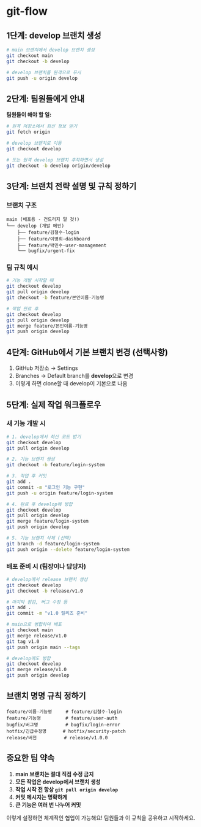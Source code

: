 # git-flow

## 1단계: develop 브랜치 생성

```bash
# main 브랜치에서 develop 브랜치 생성
git checkout main
git checkout -b develop

# develop 브랜치를 원격으로 푸시
git push -u origin develop
```

## 2단계: 팀원들에게 안내

**팀원들이 해야 할 일:**
```bash
# 원격 저장소에서 최신 정보 받기
git fetch origin

# develop 브랜치로 이동
git checkout develop

# 또는 원격 develop 브랜치 추적하면서 생성
git checkout -b develop origin/develop
```

## 3단계: 브랜치 전략 설명 및 규칙 정하기

### 브랜치 구조
```
main (배포용 - 건드리지 말 것!)
└── develop (개발 메인)
    ├── feature/김철수-login
    ├── feature/이영희-dashboard
    ├── feature/박민수-user-management
    └── bugfix/urgent-fix
```

### 팀 규칙 예시
```bash
# 기능 개발 시작할 때
git checkout develop
git pull origin develop
git checkout -b feature/본인이름-기능명

# 작업 완료 후
git checkout develop
git pull origin develop
git merge feature/본인이름-기능명
git push origin develop
```

## 4단계: GitHub에서 기본 브랜치 변경 (선택사항)

1. GitHub 저장소 → Settings
2. Branches → Default branch를 **develop**으로 변경
3. 이렇게 하면 clone할 때 develop이 기본으로 나옴

## 5단계: 실제 작업 워크플로우

### 새 기능 개발 시
```bash
# 1. develop에서 최신 코드 받기
git checkout develop
git pull origin develop

# 2. 기능 브랜치 생성
git checkout -b feature/login-system

# 3. 작업 후 커밋
git add .
git commit -m "로그인 기능 구현"
git push -u origin feature/login-system

# 4. 완료 후 develop에 병합
git checkout develop
git pull origin develop
git merge feature/login-system
git push origin develop

# 5. 기능 브랜치 삭제 (선택)
git branch -d feature/login-system
git push origin --delete feature/login-system
```

### 배포 준비 시 (팀장이나 담당자)
```bash
# develop에서 release 브랜치 생성
git checkout develop
git checkout -b release/v1.0

# 마지막 점검, 버그 수정 등
git add .
git commit -m "v1.0 릴리즈 준비"

# main으로 병합하여 배포
git checkout main
git merge release/v1.0
git tag v1.0
git push origin main --tags

# develop에도 병합
git checkout develop
git merge release/v1.0
git push origin develop
```

## 브랜치 명명 규칙 정하기

```
feature/이름-기능명     # feature/김철수-login
feature/기능명         # feature/user-auth
bugfix/버그명          # bugfix/login-error
hotfix/긴급수정명      # hotfix/security-patch
release/버전          # release/v1.0.0
```

## 중요한 팀 약속

1. **main 브랜치는 절대 직접 수정 금지**
2. **모든 작업은 develop에서 브랜치 생성**
3. **작업 시작 전 항상 `git pull origin develop`**
4. **커밋 메시지는 명확하게**
5. **큰 기능은 여러 번 나누어 커밋**

이렇게 설정하면 체계적인 협업이 가능해요! 팀원들과 이 규칙을 공유하고 시작하세요.
